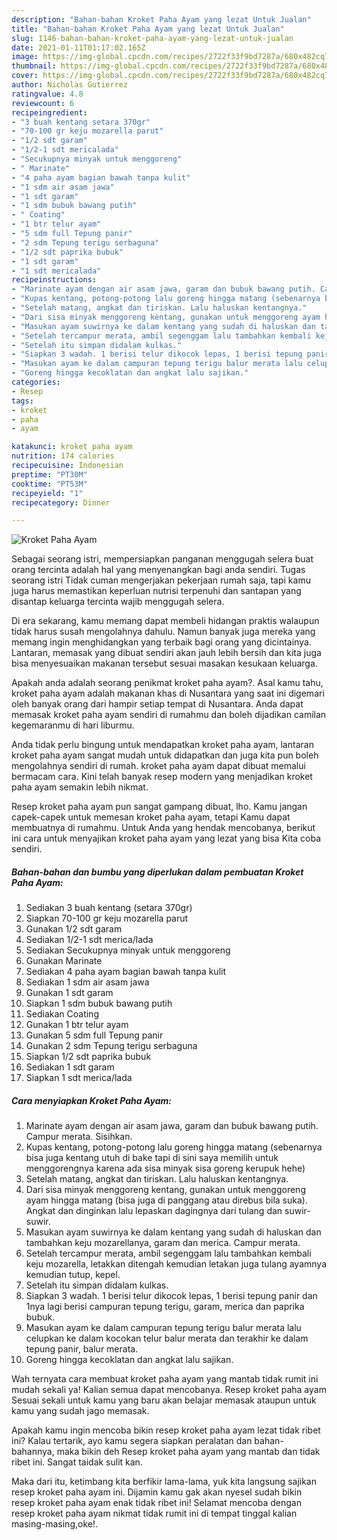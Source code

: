 ```yaml
---
description: "Bahan-bahan Kroket Paha Ayam yang lezat Untuk Jualan"
title: "Bahan-bahan Kroket Paha Ayam yang lezat Untuk Jualan"
slug: 1146-bahan-bahan-kroket-paha-ayam-yang-lezat-untuk-jualan
date: 2021-01-11T01:17:02.165Z
image: https://img-global.cpcdn.com/recipes/2722f33f9bd7287a/680x482cq70/kroket-paha-ayam-foto-resep-utama.jpg
thumbnail: https://img-global.cpcdn.com/recipes/2722f33f9bd7287a/680x482cq70/kroket-paha-ayam-foto-resep-utama.jpg
cover: https://img-global.cpcdn.com/recipes/2722f33f9bd7287a/680x482cq70/kroket-paha-ayam-foto-resep-utama.jpg
author: Nicholas Gutierrez
ratingvalue: 4.8
reviewcount: 6
recipeingredient:
- "3 buah kentang setara 370gr"
- "70-100 gr keju mozarella parut"
- "1/2 sdt garam"
- "1/2-1 sdt mericalada"
- "Secukupnya minyak untuk menggoreng"
- " Marinate"
- "4 paha ayam bagian bawah tanpa kulit"
- "1 sdm air asam jawa"
- "1 sdt garam"
- "1 sdm bubuk bawang putih"
- " Coating"
- "1 btr telur ayam"
- "5 sdm full Tepung panir"
- "2 sdm Tepung terigu serbaguna"
- "1/2 sdt paprika bubuk"
- "1 sdt garam"
- "1 sdt mericalada"
recipeinstructions:
- "Marinate ayam dengan air asam jawa, garam dan bubuk bawang putih. Campur merata. Sisihkan."
- "Kupas kentang, potong-potong lalu goreng hingga matang (sebenarnya bisa juga kentang utuh di bake tapi di sini saya memilih untuk menggorengnya karena ada sisa minyak sisa goreng kerupuk hehe)"
- "Setelah matang, angkat dan tiriskan. Lalu haluskan kentangnya."
- "Dari sisa minyak menggoreng kentang, gunakan untuk menggoreng ayam hingga matang (bisa juga di panggang atau direbus bila suka). Angkat dan dinginkan lalu lepaskan dagingnya dari tulang dan suwir-suwir."
- "Masukan ayam suwirnya ke dalam kentang yang sudah di haluskan dan tambahkan keju mozarellanya, garam dan merica. Campur merata."
- "Setelah tercampur merata, ambil segenggam lalu tambahkan kembali keju mozarella, letakkan ditengah kemudian letakan juga tulang ayamnya kemudian tutup, kepel."
- "Setelah itu simpan didalam kulkas."
- "Siapkan 3 wadah. 1 berisi telur dikocok lepas, 1 berisi tepung panir dan 1nya lagi berisi campuran tepung terigu, garam, merica dan paprika bubuk."
- "Masukan ayam ke dalam campuran tepung terigu balur merata lalu celupkan ke dalam kocokan telur balur merata dan terakhir ke dalam tepung panir, balur merata."
- "Goreng hingga kecoklatan dan angkat lalu sajikan."
categories:
- Resep
tags:
- kroket
- paha
- ayam

katakunci: kroket paha ayam 
nutrition: 174 calories
recipecuisine: Indonesian
preptime: "PT30M"
cooktime: "PT53M"
recipeyield: "1"
recipecategory: Dinner

---
```



![Kroket Paha Ayam](https://img-global.cpcdn.com/recipes/2722f33f9bd7287a/680x482cq70/kroket-paha-ayam-foto-resep-utama.jpg)

Sebagai seorang istri, mempersiapkan panganan menggugah selera buat orang tercinta adalah hal yang menyenangkan bagi anda sendiri. Tugas seorang istri Tidak cuman mengerjakan pekerjaan rumah saja, tapi kamu juga harus memastikan keperluan nutrisi terpenuhi dan santapan yang disantap keluarga tercinta wajib menggugah selera.

Di era  sekarang, kamu memang dapat membeli hidangan praktis walaupun tidak harus susah mengolahnya dahulu. Namun banyak juga mereka yang memang ingin menghidangkan yang terbaik bagi orang yang dicintainya. Lantaran, memasak yang dibuat sendiri akan jauh lebih bersih dan kita juga bisa menyesuaikan makanan tersebut sesuai masakan kesukaan keluarga. 



Apakah anda adalah seorang penikmat kroket paha ayam?. Asal kamu tahu, kroket paha ayam adalah makanan khas di Nusantara yang saat ini digemari oleh banyak orang dari hampir setiap tempat di Nusantara. Anda dapat memasak kroket paha ayam sendiri di rumahmu dan boleh dijadikan camilan kegemaranmu di hari liburmu.

Anda tidak perlu bingung untuk mendapatkan kroket paha ayam, lantaran kroket paha ayam sangat mudah untuk didapatkan dan juga kita pun boleh mengolahnya sendiri di rumah. kroket paha ayam dapat dibuat memalui bermacam cara. Kini telah banyak resep modern yang menjadikan kroket paha ayam semakin lebih nikmat.

Resep kroket paha ayam pun sangat gampang dibuat, lho. Kamu jangan capek-capek untuk memesan kroket paha ayam, tetapi Kamu dapat membuatnya di rumahmu. Untuk Anda yang hendak mencobanya, berikut ini cara untuk menyajikan kroket paha ayam yang lezat yang bisa Kita coba sendiri.

<!--inarticleads1-->

##### Bahan-bahan dan bumbu yang diperlukan dalam pembuatan Kroket Paha Ayam:

1. Sediakan 3 buah kentang (setara 370gr)
1. Siapkan 70-100 gr keju mozarella parut
1. Gunakan 1/2 sdt garam
1. Sediakan 1/2-1 sdt merica/lada
1. Sediakan Secukupnya minyak untuk menggoreng
1. Gunakan  Marinate
1. Sediakan 4 paha ayam bagian bawah tanpa kulit
1. Sediakan 1 sdm air asam jawa
1. Gunakan 1 sdt garam
1. Siapkan 1 sdm bubuk bawang putih
1. Sediakan  Coating
1. Gunakan 1 btr telur ayam
1. Gunakan 5 sdm full Tepung panir
1. Gunakan 2 sdm Tepung terigu serbaguna
1. Siapkan 1/2 sdt paprika bubuk
1. Sediakan 1 sdt garam
1. Siapkan 1 sdt merica/lada




<!--inarticleads2-->

##### Cara menyiapkan Kroket Paha Ayam:

1. Marinate ayam dengan air asam jawa, garam dan bubuk bawang putih. Campur merata. Sisihkan.
1. Kupas kentang, potong-potong lalu goreng hingga matang (sebenarnya bisa juga kentang utuh di bake tapi di sini saya memilih untuk menggorengnya karena ada sisa minyak sisa goreng kerupuk hehe)
1. Setelah matang, angkat dan tiriskan. Lalu haluskan kentangnya.
1. Dari sisa minyak menggoreng kentang, gunakan untuk menggoreng ayam hingga matang (bisa juga di panggang atau direbus bila suka). Angkat dan dinginkan lalu lepaskan dagingnya dari tulang dan suwir-suwir.
1. Masukan ayam suwirnya ke dalam kentang yang sudah di haluskan dan tambahkan keju mozarellanya, garam dan merica. Campur merata.
1. Setelah tercampur merata, ambil segenggam lalu tambahkan kembali keju mozarella, letakkan ditengah kemudian letakan juga tulang ayamnya kemudian tutup, kepel.
1. Setelah itu simpan didalam kulkas.
1. Siapkan 3 wadah. 1 berisi telur dikocok lepas, 1 berisi tepung panir dan 1nya lagi berisi campuran tepung terigu, garam, merica dan paprika bubuk.
1. Masukan ayam ke dalam campuran tepung terigu balur merata lalu celupkan ke dalam kocokan telur balur merata dan terakhir ke dalam tepung panir, balur merata.
1. Goreng hingga kecoklatan dan angkat lalu sajikan.




Wah ternyata cara membuat kroket paha ayam yang mantab tidak rumit ini mudah sekali ya! Kalian semua dapat mencobanya. Resep kroket paha ayam Sesuai sekali untuk kamu yang baru akan belajar memasak ataupun untuk kamu yang sudah jago memasak.

Apakah kamu ingin mencoba bikin resep kroket paha ayam lezat tidak ribet ini? Kalau tertarik, ayo kamu segera siapkan peralatan dan bahan-bahannya, maka bikin deh Resep kroket paha ayam yang mantab dan tidak ribet ini. Sangat taidak sulit kan. 

Maka dari itu, ketimbang kita berfikir lama-lama, yuk kita langsung sajikan resep kroket paha ayam ini. Dijamin kamu gak akan nyesel sudah bikin resep kroket paha ayam enak tidak ribet ini! Selamat mencoba dengan resep kroket paha ayam nikmat tidak rumit ini di tempat tinggal kalian masing-masing,oke!.

